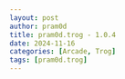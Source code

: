 ```yaml
---
layout: post
author: pram0d
title: pram0d.trog - 1.0.4
date: 2024-11-16
categories: [Arcade, Trog]
tags: [pram0d.trog]
---
```


